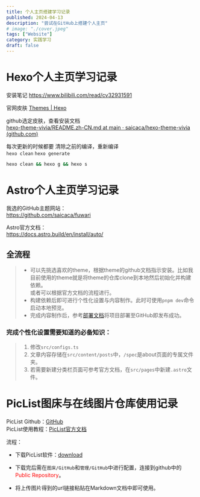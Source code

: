 ```yaml
---
title: 个人主页搭建学习记录
published: 2024-04-13
description: "尝试在GitHub上搭建个人主页"
# image: "./cover.jpeg"
tags: ["Website"]
category: 实践学习
draft: false
---
```

# Hexo个人主页学习记录
安装笔记
https://www.bilibili.com/read/cv32931591

官网皮肤
[Themes | Hexo](https://hexo.io/themes/)

github选定皮肤，查看安装文档  
[hexo-theme-vivia/README.zh-CN.md at main · saicaca/hexo-theme-vivia (github.com)](https://github.com/saicaca/hexo-theme-vivia/blob/main/README.zh-CN.md)

每次更新的时候都要 清除之前的编译，重新编译  
`hexo clean` `hexo generate`

```bash
hexo clean && hexo g && hexo s
```

# Astro个人主页学习记录
我选的GitHub主题网站：  
https://github.com/saicaca/fuwari  

Astro官方文档：  
https://docs.astro.build/en/install/auto/  
## 全流程
>- 可以先挑选喜欢的theme，根据theme的github文档指示安装。比如我目前使用的theme就是将theme的仓库clone到本地然后初始化并构建依赖。  
或者可以根据官方文档的流程进行。  
>- 构建依赖后即可进行个性化设置与内容制作。此时可使用`pnpm dev`命令启动本地预览。
>- 完成内容制作后，参考[部署文档](https://docs.astro.build/en/guides/deploy/)将项目部署至GitHub即发布成功。  

### 完成个性化设置需要知道的必备知识：  
>1. 修改`src/configs.ts`  
>2. 文章内容存储在`src/content/posts`中，`/spec`是about页面的专属文件夹。
>3. 若需要新建分类栏页面可参考官方文档，在`src/pages`中新建`.astro`文件。  

# PicList图床与在线图片仓库使用记录
PicList Github：[GitHub](https://github.com/Kuingsmile/PicList)  
  PicList使用教程：[PicList官方文档](https://piclist.cn/app.html)  

流程：
- 下载PicList软件：[download](https://github.com/Kuingsmile/PicList/releases/latest)  

- 下载完后需在`图床/GitHub`和`管理/GitHub`中进行配置，连接到github中的<font color="#ff0000">Public Repository</font>。

- 将上传图片得到的url链接粘贴在Markdown文档中即可使用。